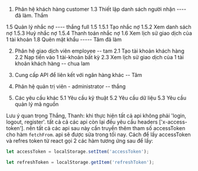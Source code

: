 1. Phân hệ khách hàng customer
1.3 Thiết lập danh sách người nhận ---- đã làm. Thắm

1.5 Quản lý nhắc nợ ---- thắng full 1.5
	1.5.1 Tạo nhắc nợ
	1.5.2 Xem danh sách nợ
	1.5.3 Huỷ nhắc nợ
	1.5.4 Thanh toán nhắc nợ
1.6 Xem lịch sử giao dịch của 1 tài khoản
1.8 Quên mật khẩu ----- Tâm đã làm 

2. Phân hệ giao dịch viên employee -- tam
	2.1 Tạo tài khoản khách hàng
	2.2 Nạp tiền vào 1 tài-khoản bất kỳ
	2.3 Xem lịch sử giao dịch của 1 tài khoản khách hàng -- chua lam

3. Cung cấp API để liên kết với ngân hàng khác -- Tâm

4. Phân hệ quản trị viên - administrator -- thắng
5. Các yêu cầu khác
	5.1 Yêu cầu kỹ thuật
	5.2 Yêu cầu dữ liệu
	5.3 Yêu cầu quản lý mã nguồn

Lưu ý quan trọng Thắng, Thanh:
    khi thực hiện tất cả api không phải 'login, logout, register'. tất cả cả các api còn lại đều yêu cầu headers ['x-access-token']. nên tất cả các api sau này cần truyền thêm tham số accessToken cho hàm `fetchFrom`. api sẽ được sửa trong tối nay. 
    Cách để lấy accessToken và refres token từ react gọi 2 các hàm tương ứng sau để lấy:

```javascript
let accessToken = localStorage.setItem('accessToken');
```

```javascript
let refreshToken = localStorage.getItem('refreshToken');
```
